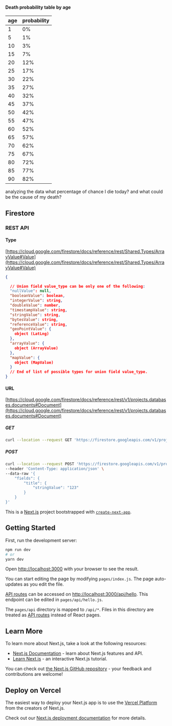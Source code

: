 #### Death probability table by age
| age | probability |  
| -- | --|
| 1 | 0% | 
| 5 | 1% | 
| 10 | 3% | 
| 15 | 7% |  
| 20 | 12% | 
| 25 | 17% | 
| 30 | 22% | 
| 35 | 27% | 
| 40 | 32% | 
| 45 | 37% | 
| 50 | 42% | 
| 55 | 47% | 
| 60 | 52% | 
| 65 | 57% | 
| 70 | 62% | 
| 75 | 67% | 
| 80 | 72% | 
| 85 | 77% |
| 90 | 82% |


analyzing the data what percentage of chance I die today? and what could be the cause of my death?

## Firestore

### REST API

#### Type

[https://cloud.google.com/firestore/docs/reference/rest/Shared.Types/ArrayValue#Value](https://cloud.google.com/firestore/docs/reference/rest/Shared.Types/ArrayValue#Value)

```json
{

  // Union field value_type can be only one of the following:
  "nullValue": null,
  "booleanValue": boolean,
  "integerValue": string,
  "doubleValue": number,
  "timestampValue": string,
  "stringValue": string,
  "bytesValue": string,
  "referenceValue": string,
  "geoPointValue": {
    object (LatLng)
  },
  "arrayValue": {
    object (ArrayValue)
  },
  "mapValue": {
    object (MapValue)
  }
  // End of list of possible types for union field value_type.
}
```

#### URL

[https://cloud.google.com/firestore/docs/reference/rest/v1/projects.databases.documents#Document](https://cloud.google.com/firestore/docs/reference/rest/v1/projects.databases.documents#Document)

##### GET

```bash
curl --location --request GET 'https://firestore.googleapis.com/v1/projects/mydeathapp/databases/(default)/documents/ip-api'
```

##### POST

```bash
curl --location --request POST 'https://firestore.googleapis.com/v1/projects/mydeathapp/databases/(default)/documents/ip-api' \
--header 'Content-Type: application/json' \
--data-raw '{
    "fields": {
        "title": {
            "stringValue": "123"
        }
    }
}'
```

This is a [Next.js](https://nextjs.org/) project bootstrapped with [`create-next-app`](https://github.com/vercel/next.js/tree/canary/packages/create-next-app).

## Getting Started

First, run the development server:

```bash
npm run dev
# or
yarn dev
```

Open [http://localhost:3000](http://localhost:3000) with your browser to see the result.

You can start editing the page by modifying `pages/index.js`. The page auto-updates as you edit the file.

[API routes](https://nextjs.org/docs/api-routes/introduction) can be accessed on [http://localhost:3000/api/hello](http://localhost:3000/api/hello). This endpoint can be edited in `pages/api/hello.js`.

The `pages/api` directory is mapped to `/api/*`. Files in this directory are treated as [API routes](https://nextjs.org/docs/api-routes/introduction) instead of React pages.

## Learn More

To learn more about Next.js, take a look at the following resources:

- [Next.js Documentation](https://nextjs.org/docs) - learn about Next.js features and API.
- [Learn Next.js](https://nextjs.org/learn) - an interactive Next.js tutorial.

You can check out [the Next.js GitHub repository](https://github.com/vercel/next.js/) - your feedback and contributions are welcome!

## Deploy on Vercel

The easiest way to deploy your Next.js app is to use the [Vercel Platform](https://vercel.com/new?utm_medium=default-template&filter=next.js&utm_source=create-next-app&utm_campaign=create-next-app-readme) from the creators of Next.js.

Check out our [Next.js deployment documentation](https://nextjs.org/docs/deployment) for more details.
